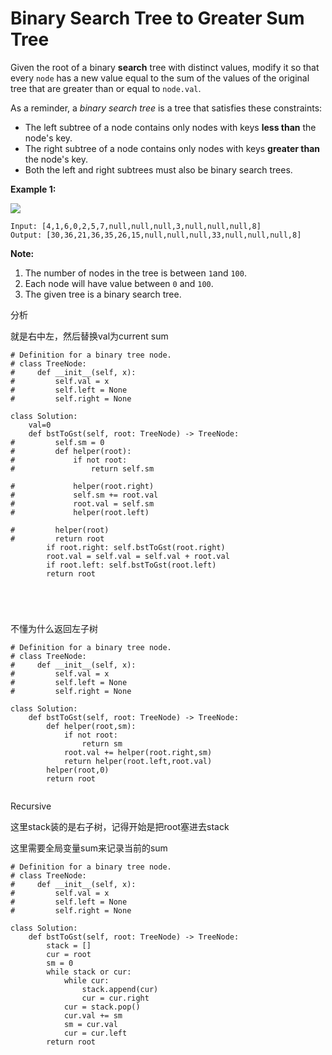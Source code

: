 # Binary Search Tree to Greater Sum Tree



Given the root of a binary **search** tree with distinct values, modify it so that every `node` has a new value equal to the sum of the values of the original tree that are greater than or equal to `node.val`.

As a reminder, a _binary search tree_ is a tree that satisfies these constraints:

* The left subtree of a node contains only nodes with keys **less than** the node's key.
* The right subtree of a node contains only nodes with keys **greater than** the node's key.
* Both the left and right subtrees must also be binary search trees.

**Example 1:**

![](https://assets.leetcode.com/uploads/2019/05/02/tree.png)

```text
Input: [4,1,6,0,2,5,7,null,null,null,3,null,null,null,8]
Output: [30,36,21,36,35,26,15,null,null,null,33,null,null,null,8]
```

**Note:**

1. The number of nodes in the tree is between `1`and `100`.
2. Each node will have value between `0` and `100`.
3. The given tree is a binary search tree.

分析

就是右中左，然后替换val为current sum

```text
# Definition for a binary tree node.
# class TreeNode:
#     def __init__(self, x):
#         self.val = x
#         self.left = None
#         self.right = None

class Solution:
    val=0
    def bstToGst(self, root: TreeNode) -> TreeNode:
#         self.sm = 0
#         def helper(root):
#             if not root:
#                 return self.sm
            
#             helper(root.right)
#             self.sm += root.val
#             root.val = self.sm
#             helper(root.left)
            
#         helper(root)
#         return root
        if root.right: self.bstToGst(root.right)
        root.val = self.val = self.val + root.val
        if root.left: self.bstToGst(root.left)
        return root
        
            
        
        
```

不懂为什么返回左子树

```text
# Definition for a binary tree node.
# class TreeNode:
#     def __init__(self, x):
#         self.val = x
#         self.left = None
#         self.right = None

class Solution:
    def bstToGst(self, root: TreeNode) -> TreeNode:
        def helper(root,sm):
            if not root:
                return sm
            root.val += helper(root.right,sm)
            return helper(root.left,root.val)
        helper(root,0)
        return root
        
```

Recursive

这里stack装的是右子树，记得开始是把root塞进去stack

这里需要全局变量sum来记录当前的sum

```text
# Definition for a binary tree node.
# class TreeNode:
#     def __init__(self, x):
#         self.val = x
#         self.left = None
#         self.right = None

class Solution:
    def bstToGst(self, root: TreeNode) -> TreeNode:
        stack = []
        cur = root
        sm = 0
        while stack or cur:
            while cur:
                stack.append(cur)
                cur = cur.right
            cur = stack.pop()
            cur.val += sm
            sm = cur.val
            cur = cur.left
        return root
        
```

